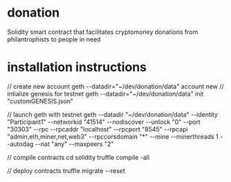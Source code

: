 # donation
Solidity smart contract that facilitates cryptomoney donations from philantrophists to people in need

# installation instructions

// create new account 
geth --datadir="~/dev/donation/data" account new
// intialize genesis for testnet
geth --datadir="~/dev/donation/data" init "customGENESIS.json"

// launch geth with testnet
geth --datadir "~/dev/donation/data" --identity "Participant1" --networkid "41514" --nodiscover --unlock "0" --port "30303"  --rpc --rpcaddr "localhost" --rpcport "8545" --rpcapi "admin,eth,miner,net,web3" --rpccorsdomain "*" --mine --minerthreads 1 --autodag --nat "any" --maxpeers "2" 

// compile contracts
cd solidity
truffle compile -all

// deploy contracts
truffle migrate --reset

